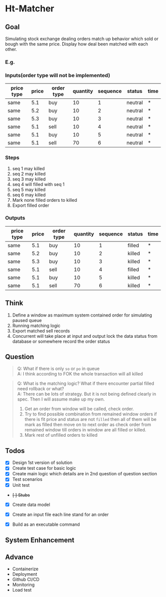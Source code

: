 Ht-Matcher
===

Goal
---

Simulating stock exchange dealing orders match up behavior which sold or bough with the 
same price. Display how deal been matched with each other.

### E.g.

### Inputs(order type will not be implemented)

| price type | price | order type | quantity | sequence  | status | time |
|------------|---|--------|----------|------------|-------|---|
| same       |5.1|buy|10|1|neutral|*|
| same       |5.2|buy|10|2|neutral|*|
| same       |5.3|buy|10|3|neutral|*|
| same       |5.1|sell|10|4|neutral|*|
| same       |5.1|buy|10|5|neutral|*|
| same       |5.1|sell|70|6|neutral|*|

### Steps

1. seq 1 may killed
2. seq 2 may killed
3. seq 3 may killed
4. seq 4 will filled with seq 1
5. seq 5 may killed
6. seq 6 may killed
7. Mark none filled orders to killed
8. Export filled order


### Outputs
| price type | price | order type | quantity | sequence  | status  | time |
|------------|---|--------|----------|------------|---------|---|
| same       |5.1|buy|10|1| filled  |*|
| same       |5.2|buy|10|2| killed |*|
| same       |5.3|buy|10|3| killed |*|
| same       |5.1|sell|10|4| filled |*|
| same       |5.1|buy|10|5| killed |*|
| same       |5.1|sell|70|6| killed |*|

Think
---

1. Define a window as maximum system contained order for simulating paused queue
2. Running matching logic
3. Export matched sell records
4. Concurrent will take place at input and output lock the data status from database or somewhere record the order
status


Question
---

> Q: What if there is only `so` or `po` in queue
> <br />
> A: I think according to FOK the whole transaction will all killed
   
> Q: What is the matching logic? What if there encounter partial filled need rollback or what?
> <br />
> A: There can be lots of strategy. But it is not being defined clearly in spec. Then I will assume make up my own. <br/>
> 1. Get an order from window will be called, check order. <br/>
> 2. Try to find possible combination from remained window orders if there is fit price and status are not `filled` then
> all of them will be mark as filled then move on to next order as check order from remained window till orders in 
> window are all filled or killed. <br />
> 3. Mark rest of unfilled orders to killed


Todos
---

- [x] Design 1st version of solution
- [x] Create test case for basic logic
- [x] Create main logic which details are in 2nd question of question section
- [x] Test scenarios
- [x] Unit test
- ~~[ ] Stubs~~
- [x] Create data model
- [x] Create an input file each line stand for an order
- [x] Build as an executable command


System Enhancement
---


Advance
---
- Containerize
- Deployment
- Github CI/CD
- Monitoring
- Load test
